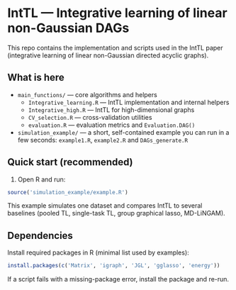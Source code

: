# IntTL — Integrative learning of linear non-Gaussian DAGs

This repo contains the implementation and scripts used in the
IntTL paper (integrative learning of linear non-Gaussian directed acyclic
graphs).

## What is here
- `main_functions/` — core algorithms and helpers
  - `Integrative_learning.R` — IntTL implementation and internal helpers
  - `Integrative_high.R` — IntTL for high-dimensional graphs
  - `CV_selection.R` — cross-validation utilities
  - `evaluation.R` — evaluation metrics and `Evaluation.DAG()`
- `simulation_example/` — a short, self-contained example you can run in a
  few seconds: `example1.R`, `example2.R` and `DAGs_generate.R`


## Quick start (recommended)
1. Open R and run:

```r
source('simulation_example/example.R')
```

This example simulates one dataset and compares IntTL to several baselines
(pooled TL, single-task TL, group graphical lasso, MD-LiNGAM).
 
## Dependencies
Install required packages in R (minimal list used by examples):

```r
install.packages(c('Matrix', 'igraph', 'JGL', 'gglasso', 'energy'))
```

If a script fails with a missing-package error, install the package and re-run.
 